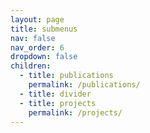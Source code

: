 ```yaml
---
layout: page
title: submenus
nav: false
nav_order: 6
dropdown: false
children:
  - title: publications
    permalink: /publications/
  - title: divider
  - title: projects
    permalink: /projects/
---
```

